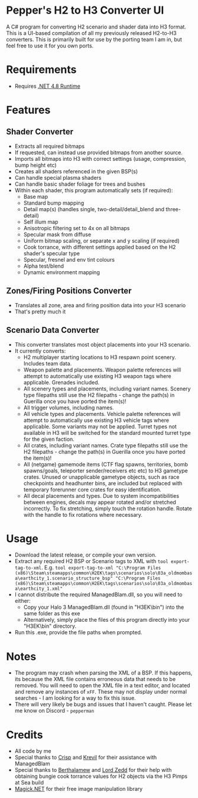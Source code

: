 # Pepper's H2 to H3 Converter UI
A C# program for converting H2 scenario and shader data into H3 format. 
This is a UI-based compilation of all my previously released H2-to-H3 converters.
This is primarily built for use by the porting team I am in, but feel free to use it for you own ports.

# Requirements
* Requires [.NET 4.8 Runtime](https://dotnet.microsoft.com/en-us/download/dotnet-framework/net48)

# Features
## Shader Converter
* Extracts all required bitmaps
* If requested, can instead use provided bitmaps from another source.
* Imports all bitmaps into H3 with correct settings (usage, compression, bump height etc)
* Creates all shaders referenced in the given BSP(s)
* Can handle special plasma shaders
* Can handle basic shader foliage for trees and bushes
* Within each shader, this program automatically sets (if required):
    * Base map
    * Standard bump mapping
    * Detail map(s) (handles single, two-detail/detail_blend and three-detail)
    * Self illum map
    * Anisotropic filtering set to 4x on all bitmaps
    * Specular mask from diffuse
    * Uniform bitmap scaling, or separate x and y scaling (if required)
    * Cook torrance, with different settings applied based on the H2 shader's specular type
    * Specular, fresnel and env tint colours
    * Alpha test/blend
    * Dynamic environment mapping

## Zones/Firing Positions Converter
* Translates all zone, area and firing position data into your H3 scenario
* That's pretty much it

## Scenario Data Converter
* This converter translates most object placements into your H3 scenario.
* It currently converts:
    * H2 multiplayer starting locations to H3 respawn point scenery. Includes team data.
    * Weapon palette and placements. Weapon palette references will attempt to automatically use existing H3 weapon tags where applicable. Grenades included.
    * All scenery types and placements, including variant names. Scenery type filepaths still use the H2 filepaths - change the path(s) in Guerilla once you have ported the item(s)!
    * All trigger volumes, including names.
    * All vehicle types and placements. Vehicle palette references will attempt to automatically use existing H3 vehicle tags where applicable. Some variants may not be applied. Turret types not available in H3 will be switched for the standard mounted turret type for the given faction.
    * All crates, including variant names. Crate type filepaths still use the H2 filepaths - change the path(s) in Guerilla once you have ported the item(s)!
    * All (netgame) gamemode items (CTF flag spawns, territories, bomb spawns/goals, teleporter sender/receivers etc etc) to H3 gametype crates. Unused or unapplicable gametype objects, such as race checkpoints and headhunter bins, are included but replaced with temporary forerunner core crates for easy identification.
    * All decal placements and types. Due to system incompatibilities between engines, decals may appear rotated and/or stretched incorrectly. To fix stretching, simply touch the rotation handle. Rotate with the handle to fix rotations where necessary.

# Usage
* Download the latest release, or compile your own version.
* Extract any required H2 BSP or Scenario tags to XML with `tool export-tag-to-xml`. E.g. `tool export-tag-to-xml "C:\Program Files (x86)\Steam\steamapps\common\H2EK\tags\scenarios\solo\03a_oldmombasa\earthcity_1.scenario_structure_bsp" "C:\Program Files (x86)\Steam\steamapps\common\H2EK\tags\scenarios\solo\03a_oldmombasa\earthcity_1.xml"`
* I cannot distribute the required ManagedBlam.dll, so you will need to either:
    * Copy your Halo 3 ManagedBlam.dll (found in "H3EK\bin") into the same folder as this exe
    * Alternatively, simply place the files of this program directly into your "H3EK\bin" directory.
* Run this .exe, provide the file paths when prompted.

# Notes
* The program may crash when parsing the XML of a BSP. If this happens, its because the XML file contains erroneous data that needs to be removed. You will need to open the XML file in a text editor, and located and remove any instances of `xFF`. These may not display under normal searches - I am looking for a way to fix this issue.
* There will very likely be bugs and issues that I haven't caught. Please let me know on Discord - `pepperman`

# Credits
* All code by me
* Special thanks to [Crisp](https://github.com/ILoveAGoodCrisp) and [Krevil](https://github.com/Krevil) for their assistance with ManagedBlam
* Special thanks to [Berthalamew](https://github.com/berthalamew) and [Lord Zedd](https://github.com/Lord-Zedd) for their help with obtaining bungie cook torrance values for H2 objects via the H3 Pimps at Sea build
* [Magick.NET](https://github.com/dlemstra/Magick.NET) for their free image manipulation library
